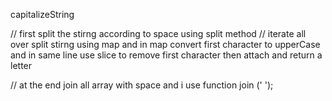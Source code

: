 capitalizeString 

// first split the stirng according to space using split method
// iterate all over split stirng using map and in map convert first character to upperCase and 
in same line use slice to remove first character then attach and return a letter 

// at the end join all array with space and i use function join (' ');